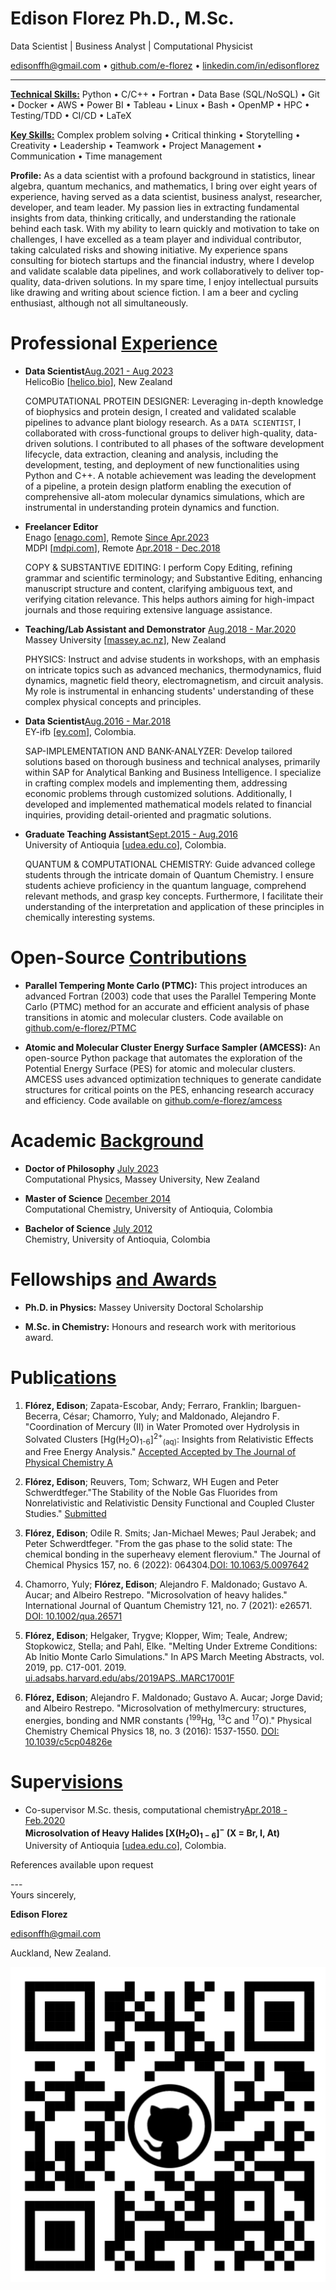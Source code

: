 # Edison **Florez** Ph.D., M.Sc.

Data Scientist \| Business Analyst \| Computational Physicist

<edisonffh@gmail.com> $\bullet$
[github.com/e-florez](https://github.com/e-florez) $\bullet$
[linkedin.com/in/edisonflorez](https://www.linkedin.com/in/edisonflorez/)

---

[**Technical Skills:**](.) Python $\bullet$ C/C++ $\bullet$ Fortran
$\bullet$ Data Base (SQL/NoSQL) $\bullet$ Git $\bullet$ Docker $\bullet$
AWS $\bullet$ Power BI $\bullet$ Tableau $\bullet$ Linux $\bullet$ Bash
$\bullet$ OpenMP $\bullet$ HPC $\bullet$ Testing/TDD $\bullet$ CI/CD
$\bullet$ LaTeX

[**Key Skills:**](.) Complex problem solving $\bullet$ Critical thinking
$\bullet$ Storytelling $\bullet$ Creativity $\bullet$ Leadership
$\bullet$ Teamwork $\bullet$ Project Management $\bullet$ Communication
$\bullet$ Time management

**Profile:** As a data scientist with a profound background in
statistics, linear algebra, quantum mechanics, and mathematics, I bring
over eight years of experience, having served as a data scientist,
business analyst, researcher, developer, and team leader. My passion
lies in extracting fundamental insights from data, thinking critically,
and understanding the rationale behind each task. With my ability to
learn quickly and motivation to take on challenges, I have excelled as a
team player and individual contributor, taking calculated risks and
showing initiative. My experience spans consulting for biotech startups
and the financial industry, where I develop and validate scalable data
pipelines, and work collaboratively to deliver top-quality, data-driven
solutions. In my spare time, I enjoy intellectual pursuits like drawing
and writing about science fiction. I am a beer and cycling enthusiast,
although not all simultaneously.

# Professional [Experience](.)

- **Data Scientist**[Aug.2021 - Aug 2023](.)\
  HelicoBio \[[helico.bio](www.helico.bio)\], New Zealand

  COMPUTATIONAL PROTEIN DESIGNER: Leveraging in-depth knowledge of
  biophysics and protein design, I created and validated scalable
  pipelines to advance plant biology research. As a `DATA SCIENTIST`,
  I collaborated with cross-functional groups to deliver high-quality,
  data-driven solutions. I contributed to all phases of the software
  development lifecycle, data extraction, cleaning and analysis,
  including the development, testing, and deployment of new
  functionalities using Python and C++. A notable achievement was
  leading the development of a pipeline, a protein design platform
  enabling the execution of comprehensive all-atom molecular dynamics
  simulations, which are instrumental in understanding protein
  dynamics and function.

- **Freelancer Editor**\
  Enago \[[enago.com](https://www.enago.com/)\], Remote [Since
  Apr.2023](.)\
  MDPI \[[mdpi.com](https://www.mdpi.com/)\], Remote [Apr.2018 -
  Dec.2018](.)

  COPY & SUBSTANTIVE EDITING: I perform Copy Editing, refining grammar
  and scientific terminology; and Substantive Editing, enhancing
  manuscript structure and content, clarifying ambiguous text, and
  verifying citation relevance. This helps authors aiming for
  high-impact journals and those requiring extensive language
  assistance.

- **Teaching/Lab Assistant and Demonstrator** [Aug.2018 -
  Mar.2020](.)\
  Massey University \[[massey.ac.nz](www.massey.ac.nz)\], New Zealand

  PHYSICS: Instruct and advise students in workshops, with an emphasis
  on intricate topics such as advanced mechanics, thermodynamics,
  fluid dynamics, magnetic field theory, electromagnetism, and circuit
  analysis. My role is instrumental in enhancing students'
  understanding of these complex physical concepts and principles.

- **Data Scientist**[Aug.2016 - Mar.2018](.)\
  EY-ifb \[[ey.com](www.ey.com/en_gl/ey-ifb)\], Colombia.

  SAP-IMPLEMENTATION AND BANK-ANALYZER: Develop tailored solutions
  based on thorough business and technical analyses, primarily within
  SAP for Analytical Banking and Business Intelligence. I specialize
  in crafting complex models and implementing them, addressing
  economic problems through customized solutions. Additionally, I
  developed and implemented mathematical models related to financial
  inquiries, providing detail-oriented and pragmatic solutions.

- **Graduate Teaching Assistant**[Sept.2015 - Aug.2016](.)\
  University of Antioquia \[[udea.edu.co](www.udea.edu.co)\],
  Colombia.

  QUANTUM & COMPUTATIONAL CHEMISTRY: Guide advanced college students
  through the intricate domain of Quantum Chemistry. I ensure students
  achieve proficiency in the quantum language, comprehend relevant
  methods, and grasp key concepts. Furthermore, I facilitate their
  understanding of the interpretation and application of these
  principles in chemically interesting systems.

# Open-Source [Contributions](.)

- **Parallel Tempering Monte Carlo (PTMC):** This project introduces
  an advanced Fortran (2003) code that uses the Parallel Tempering
  Monte Carlo (PTMC) method for an accurate and efficient analysis of
  phase transitions in atomic and molecular clusters. Code available
  on [github.com/e-florez/PTMC](https://github.com/e-florez/PTMC)

- **Atomic and Molecular Cluster Energy Surface Sampler (AMCESS):** An
  open-source Python package that automates the exploration of the
  Potential Energy Surface (PES) for atomic and molecular clusters.
  AMCESS uses advanced optimization techniques to generate candidate
  structures for critical points on the PES, enhancing research
  accuracy and efficiency. Code available on
  [github.com/e-florez/amcess](https://github.com/e-florez/amcess)

# Academic [Background](.)

- **Doctor of Philosophy** [July 2023](.)\
  Computational Physics, Massey University, New Zealand

- **Master of Science** [December 2014](.)\
  Computational Chemistry, University of Antioquia, Colombia

- **Bachelor of Science** [July 2012](.)\
  Chemistry, University of Antioquia, Colombia

# Fellowships [and Awards](.)

- **Ph.D. in Physics:** Massey University Doctoral Scholarship

- **M.Sc. in Chemistry:** Honours and research work with meritorious
  award.

# Publi[cations](.)

1. **Flórez, Edison**; Zapata-Escobar, Andy; Ferraro, Franklin; Ibarguen-Becerra, César; Chamorro, Yuly; and Maldonado, Alejandro F. "Coordination of Mercury (II) in Water Promoted over Hydrolysis in Solvated Clusters [Hg(H<sub>2</sub>O)<sub>1-6</sub>]<sup>2+</sup><sub>(aq)</sub>: Insights from Relativistic Effects and Free Energy Analysis." [Accepted Accepted by The Journal of Physical Chemistry A](.)

2. **Flórez, Edison**; Reuvers, Tom; Schwarz, WH Eugen and Peter Schwerdtfeger."The Stability of the Noble Gas Fluorides from Nonrelativistic and Relativistic Density Functional and Coupled Cluster Studies." [Submitted](.)

3. **Flórez, Edison**; Odile R. Smits; Jan-Michael Mewes; Paul Jerabek; and Peter Schwerdtfeger. "From the gas phase to the solid state: The chemical bonding in the superheavy element flerovium." The Journal of Chemical Physics 157, no. 6 (2022): 064304.[DOI: 10.1063/5.0097642](https://www.doi.org/10.1063/5.0097642)

4. Chamorro, Yuly; **Flórez, Edison**; Alejandro F. Maldonado; Gustavo A. Aucar; and Albeiro Restrepo. "Microsolvation of heavy halides." International Journal of Quantum Chemistry 121, no. 7 (2021): e26571. [DOI: 10.1002/qua.26571](https://www.doi.org/10.1002/qua.26571)

5. **Flórez, Edison**; Helgaker, Trygve; Klopper, Wim; Teale, Andrew; Stopkowicz, Stella; and Pahl, Elke. "Melting Under Extreme Conditions: Ab Initio Monte Carlo Simulations." In APS March Meeting Abstracts, vol. 2019, pp. C17-001. 2019.
   [ui.adsabs.harvard.edu/abs/2019APS..MARC17001F](https://ui.adsabs.harvard.edu/abs/2019APS..MARC17001F/abstract)

6. **Flórez, Edison**; Alejandro F. Maldonado; Gustavo A. Aucar; Jorge David; and Albeiro Restrepo. "Microsolvation of methylmercury: structures, energies, bonding and NMR constants (<sup>199</sup>Hg, <sup>13</sup>C and <sup>17</sup>O)." Physical Chemistry Chemical Physics 18, no. 3 (2016): 1537-1550. [DOI: 10.1039/c5cp04826e](https://www.doi.org/10.1039/c5cp04826e)

# Super[visions](.)

- Co-supervisor M.Sc. thesis, computational chemistry[Apr.2018 -
  Feb.2020](.)\
  **Microsolvation of Heavy Halides \[X(H$_2$O)$_{1-6}$\]$^-$ (X = Br,
  I, At)**\
  University of Antioquia \[[udea.edu.co](www.udea.edu.co)\],
  Colombia.

References available upon request

---\
Yours sincerely,

**Edison Florez**

<edisonffh@gmail.com>

Auckland, New Zealand.

[ ![image](figs/qrcode_github_page.png) ](https://github.com/e-florez/)
